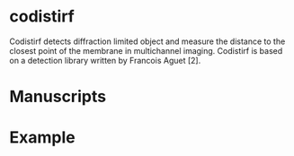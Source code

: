 # codistirf
Codistirf detects diffraction limited object and measure the distance to the closest point of the membrane in multichannel imaging. Codistirf is based on a detection library written by Francois Aguet [2].

# Manuscripts

# Example

